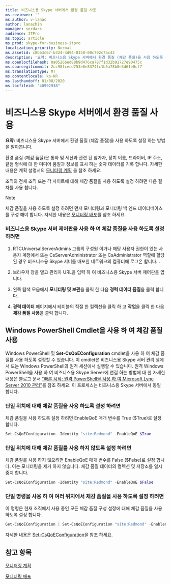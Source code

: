 ```yaml
---
title: 비즈니스용 Skype 서버에서 환경 품질 사용
ms.reviewer: ''
ms.author: v-lanac
author: lanachin
manager: serdars
audience: ITPro
ms.topic: article
ms.prod: skype-for-business-itpro
localization_priority: Normal
ms.assetid: c8bb3c67-b324-4d94-8158-00c792c7ac42
description: '요약: 비즈니스용 Skype 서버에서 환경 품질 (체감 품질)을 사용 하도록 설정 하는 방법을 알아봅니다.'
ms.openlocfilehash: 0a05266ed88b9d476ca787f1d32b91727e90475c
ms.sourcegitcommit: 2cc98fcecd753e6e8374fc1b5a78b8e3d61e0cf7
ms.translationtype: MT
ms.contentlocale: ko-KR
ms.lasthandoff: 01/08/2020
ms.locfileid: "40992938"
---
```

# <a name="enable-quality-of-experience-in-skype-for-business-server"></a>비즈니스용 Skype 서버에서 환경 품질 사용

**요약:** 비즈니스용 Skype 서버에서 환경 품질 (체감 품질)을 사용 하도록 설정 하는 방법을 알아봅니다.

환경 품질 (체감 품질)은 통화 및 세션과 관련 된 참가자, 장치 이름, 드라이버, IP 주소, 끝점 형식에 대 한 미디어 품질과 정보를 표시 하는 숫자 데이터를 기록 합니다. 자세한 내용은 계획 설명서의 [모니터링 계획](https://technet.microsoft.com/library/26cead5a-183c-42f1-a4b0-0e8d61c6159d.aspx) 을 참조 하세요.

조직의 전체 조직 또는 각 사이트에 대해 체감 품질을 사용 하도록 설정 하려면 다음 절차를 사용 합니다.

> [!NOTE]
> 체감 품질을 사용 하도록 설정 하려면 먼저 모니터링과 모니터링 백 엔드 데이터베이스를 구성 해야 합니다. 자세한 내용은 [모니터링 배포](https://technet.microsoft.com/library/117f4a3e-0670-4388-a553-b9854921145f.aspx)를 참조 하세요.

### <a name="to-enable-qoe-by-using-skype-for-business-server-control-panel"></a>비즈니스용 Skype 서버 제어판을 사용 하 여 체감 품질을 사용 하도록 설정 하려면

1.  RTCUniversalServerAdmins 그룹의 구성원 이거나 해당 사용자 권한이 있는 사용자 계정에서 또는 CsServerAdministrator 또는 CsAdministrator 역할에 할당 된 경우 비즈니스용 Skype 서버를 배포한 네트워크의 컴퓨터에 로그온 합니다. .

2. 브라우저 창을 열고 관리자 URL을 입력 하 여 비즈니스용 Skype 서버 제어판을 엽니다.

3. 왼쪽 탐색 모음에서 **모니터링 및 보관**을 클릭 한 다음 **경력 데이터 품질**을 클릭 합니다.

4. **경력 데이터** 페이지에서 테이블의 적절 한 컬렉션을 클릭 하 고 **작업**을 클릭 한 다음 **체감 품질 사용**을 클릭 합니다.

## <a name="enabling-qoe-by-using-windows-powershell-cmdlets"></a>Windows PowerShell Cmdlet을 사용 하 여 체감 품질 사용

Windows PowerShell 및 **Set-CsQoEConfiguration** cmdlet을 사용 하 여 체감 품질를 사용 하도록 설정할 수 있습니다. 이 cmdlet은 비즈니스용 Skype 서버 관리 셸에서 또는 Windows PowerShell의 원격 세션에서 실행할 수 있습니다. 원격 Windows PowerShell을 사용 하 여 비즈니스용 Skype Server에 연결 하는 방법에 대 한 자세한 내용은 블로그 문서 ["빠른 시작: 원격 PowerShell을 사용 하 여 Microsoft Lync Server 2010 관리"](https://go.microsoft.com/fwlink/p/?linkId=255876)를 참조 하세요. 이 프로세스는 비즈니스용 Skype 서버에서 동일 합니다.

### <a name="to-enable-qoe-for-a-single-location"></a>단일 위치에 대해 체감 품질을 사용 하도록 설정 하려면

 체감 품질을 사용 하도록 설정 하려면 EnableQoE 매개 변수를 True ($True)로 설정 합니다.

  ```PowerShell
  Set-CsQoEConfiguration -Identity "site:Redmond" -EnableQoE $True
  ```

### <a name="to-disable-qoe-for-a-single-location"></a>단일 위치에 대해 체감 품질를 사용 하지 않도록 설정 하려면

 체감 품질를 사용 하지 않으려면 EnableQoE 매개 변수를 False ($False)로 설정 합니다. 이는 모니터링을 제거 하지 않습니다. 체감 품질 데이터의 컬렉션 및 저장소를 일시 중지 합니다.

  ```PowerShell
  Set-CsQoEConfiguration -Identity "site:Redmond" -EnableQoE $False
  ```

### <a name="to-use-a-single-command-to-enable-qoe-in-multiple-locations"></a>단일 명령을 사용 하 여 여러 위치에서 체감 품질을 사용 하도록 설정 하려면

 이 명령은 현재 조직에서 사용 중인 모든 체감 품질 구성 설정에 대해 체감 품질을 사용 하도록 설정 합니다.

  ```PowerShell
  Get-CsQoEConfiguration | Set-CsQoEConfiguration "site:Redmond" -EnableQoE $True
  ```

자세한 내용은 [Set-CsQoEConfiguration](https://docs.microsoft.com/powershell/module/skype/set-csqoeconfiguration?view=skype-ps)을 참조 하세요.

## <a name="see-also"></a>참고 항목

[모니터링 계획](https://technet.microsoft.com/library/26cead5a-183c-42f1-a4b0-0e8d61c6159d.aspx)

[모니터링 배포](https://technet.microsoft.com/library/117f4a3e-0670-4388-a553-b9854921145f.aspx)

